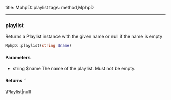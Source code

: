 title: MphpD::playlist
tags: method,MphpD

---

<div class="method">
<h3 class="method-name">playlist</h3>
<p>Returns a Playlist instance with the given name or null if the name is empty<br></p>

```php
MphpD::playlist(string $name)
```

#### Parameters

*  string $name The name of the playlist. Must not be empty.


#### Returns ``

\Playlist|null


</div>